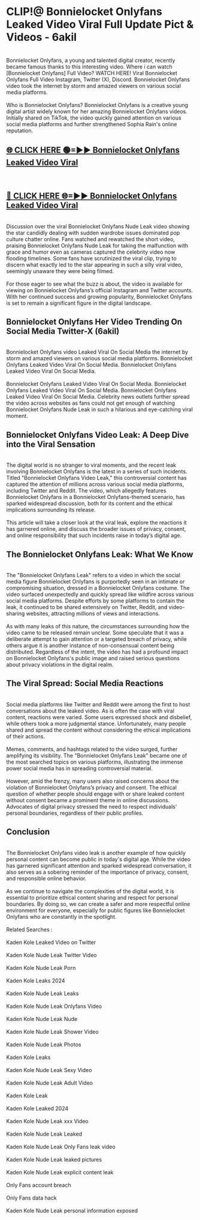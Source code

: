 # CLIP!@ Bonnielocket Onlyfans Leaked Video Viral Full Update Pict & Videos - 6akil
<br>
Bonnielocket Onlyfans, a young and talented digital creator, recently became famous thanks to this interesting video. Where i can watch [Bonnielocket Onlyfans] Full Video? WATCH HERE! Viral Bonnielocket Onlyfans Full Video Instagram, Twitter (X), Discord. Bonnielocket Onlyfans video took the internet by storm and amazed viewers on various social media platforms.
<br><br>
Who is Bonnielocket Onlyfans? Bonnielocket Onlyfans is a creative young digital artist widely known for her amazing Bonnielocket Onlyfans videos. Initially shared on TikTok, the video quickly gained attention on various social media platforms and further strengthened Sophia Rain's online reputation.
<br>
<h2><a href="https://bestclip.site?title=Bonnielocket_Onlyfans">🌐 CLICK HERE 🟢=►► Bonnielocket Onlyfans Leaked Video Viral</a></h2>
<br>
<h2><a href="https://bestclip.site?title=Bonnielocket_Onlyfans">🔴 CLICK HERE 🌐=►► Bonnielocket Onlyfans Leaked Video Viral</a></h2>
<br>
Discussion over the viral Bonnielocket Onlyfans Nude Leak video showing the star candidly dealing with sudden wardrobe issues dominated pop culture chatter online. Fans watched and rewatched the short video, praising Bonnielocket Onlyfans Nude Leak for taking the malfunction with grace and humor even as cameras captured the celebrity video now flooding timelines. Some fans have scrutinized the viral clip, trying to discern what exactly led to the star appearing in such a silly viral video, seemingly unaware they were being filmed.
<br><br>
For those eager to see what the buzz is about, the video is available for viewing on Bonnielocket Onlyfans’s official Instagram and Twitter accounts. With her continued success and growing popularity, Bonnielocket Onlyfans is set to remain a significant figure in the digital landscape.
<br>
<h2>Bonnielocket Onlyfans Her Video Trending On Social Media Twitter-X (6akil)</h2>
<br>
Bonnielocket Onlyfans video Leaked Viral On Social Media the internet by storm and amazed viewers on various social media platforms. Bonnielocket Onlyfans Leaked Video Viral On Social Media. Bonnielocket Onlyfans Leaked Video Viral On Social Media.
<br><br>
Bonnielocket Onlyfans Leaked Video Viral On Social Media. Bonnielocket Onlyfans Leaked Video Viral On Social Media. Bonnielocket Onlyfans Leaked Video Viral On Social Media. Celebrity news outlets further spread the video across websites as fans could not get enough of watching Bonnielocket Onlyfans Nude Leak in such a hilarious and eye-catching viral moment.
<br>
<h2>Bonnielocket Onlyfans Video Leak: A Deep Dive into the Viral Sensation</h2>
<br>
The digital world is no stranger to viral moments, and the recent leak involving Bonnielocket Onlyfans is the latest in a series of such incidents. Titled "Bonnielocket Onlyfans Video Leak," this controversial content has captured the attention of millions across various social media platforms, including Twitter and Reddit. The video, which allegedly features Bonnielocket Onlyfans in a Bonnielocket Onlyfans-themed scenario, has sparked widespread discussion, both for its content and the ethical implications surrounding its release.
<br><br>
This article will take a closer look at the viral leak, explore the reactions it has garnered online, and discuss the broader issues of privacy, consent, and online responsibility that such incidents raise in today’s digital age.
<br>
<h2>The Bonnielocket Onlyfans Leak: What We Know</h2>
<br>
The "Bonnielocket Onlyfans Leak" refers to a video in which the social media figure Bonnielocket Onlyfans is purportedly seen in an intimate or compromising situation, dressed in a Bonnielocket Onlyfans costume. The video surfaced unexpectedly and quickly spread like wildfire across various social media platforms. Despite efforts by some platforms to contain the leak, it continued to be shared extensively on Twitter, Reddit, and video-sharing websites, attracting millions of views and interactions.
<br><br>
As with many leaks of this nature, the circumstances surrounding how the video came to be released remain unclear. Some speculate that it was a deliberate attempt to gain attention or a targeted breach of privacy, while others argue it is another instance of non-consensual content being distributed. Regardless of the intent, the video has had a profound impact on Bonnielocket Onlyfans's public image and raised serious questions about privacy violations in the digital realm.
<br>
<h2>The Viral Spread: Social Media Reactions</h2>
<br>
Social media platforms like Twitter and Reddit were among the first to host conversations about the leaked video. As is often the case with viral content, reactions were varied. Some users expressed shock and disbelief, while others took a more judgmental stance. Unfortunately, many people shared and spread the content without considering the ethical implications of their actions.
<br><br>
Memes, comments, and hashtags related to the video surged, further amplifying its visibility. The "Bonnielocket Onlyfans Leak" became one of the most searched topics on various platforms, illustrating the immense power social media has in spreading controversial material.
<br><br>
However, amid the frenzy, many users also raised concerns about the violation of Bonnielocket Onlyfans’s privacy and consent. The ethical question of whether people should engage with or share leaked content without consent became a prominent theme in online discussions. Advocates of digital privacy stressed the need to respect individuals' personal boundaries, regardless of their public profiles.
<br>
<h2>Conclusion</h2>
<br>
The Bonnielocket Onlyfans video leak is another example of how quickly personal content can become public in today's digital age. While the video has garnered significant attention and sparked widespread conversation, it also serves as a sobering reminder of the importance of privacy, consent, and responsible online behavior.
<br><br>
As we continue to navigate the complexities of the digital world, it is essential to prioritize ethical content sharing and respect for personal boundaries. By doing so, we can create a safer and more respectful online environment for everyone, especially for public figures like Bonnielocket Onlyfans who are constantly in the spotlight.
<br><br>
Related Searches :
<br><br>
Kaden Kole Leaked Video on Twitter
<br><br>
Kaden Kole Nude Leak Twitter Video
<br><br>
Kaden Kole Nude Leak Porn
<br><br>
Kaden Kole Leaks 2024
<br><br>
Kaden Kole Nude Leak Leaks
<br><br>
Kaden Kole Nude Leak Onlyfans Video
<br><br>
Kaden Kole Nude Leak Nude
<br><br>
Kaden Kole Nude Leak Shower Video
<br><br>
Kaden Kole Nude Leak Photos
<br><br>
Kaden Kole Leaks
<br><br>
Kaden Kole Nude Leak Sexy Video
<br><br>
Kaden Kole Nude Leak Adult Video
<br><br>
Kaden Kole Leak
<br><br>
Kaden Kole Leaked 2024
<br><br>
Kaden Kole Nude Leak xxx Video
<br><br>
Kaden Kole Nude Leak Leaked
<br><br>
Kaden Kole Nude Leak Only Fans leak video
<br><br>
Kaden Kole Nude Leak leaked pictures
<br><br>
Kaden Kole Nude Leak explicit content leak
<br><br>
Only Fans account breach
<br><br>
Only Fans data hack
<br><br>
Kaden Kole Nude Leak personal information exposed
